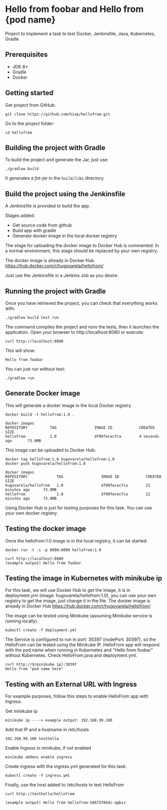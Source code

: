 # Hello from foobar and Hello from {pod name}

Project to implement a task to test Docker, Jenkinsfile, Java, Kubernetes, Gradle

## Prerequisites
* JDK 8+
* Gradle
* Docker

## Getting started
Get project from GitHub:

```
git clone https://github.com/hivp/hellofrom.git
```

Go to the project folder:

```
cd hellofrom
```

## Building the project with Gradle
To build the project and generate the Jar, just use:

```
./gradlew build
```

It generates a _fat-jar_ in the `build/libs` directory.

## Build the project using the Jenkinsfile

A Jenkinsfile is provided to build the app.

Stages added:
* Get source code from github
* Build app with gradle
* Generate docker image in the local docker registry

The stage for uploading the docker image to Docker Hub is commented. In a normal environment, this stage should be replaced by your own registry.

The docker image is already in Docker Hub https://hub.docker.com/r/hugovarela/hellofrom/

Just use the Jenkinsfile in a Jenkins Job as you desire.

## Running the project with Gradle
Once you have retrieved the project, you can check that everything works with:

```
./gradlew build test run
```

The command compiles the project and runs the tests, then it launches the application. Open your browser to http://localhost:8080 or execute:

```
curl http://localhost:8080
```

This will show:
```
Hello from foobar
```


You can just run without test:

```
./gradlew run
```

## Generate Docker image

This will generate a docker image in the local Docker registry

```
docker build -t hellofrom:1.0 .
```

```
docker images
REPOSITORY          TAG                 IMAGE ID            CREATED             SIZE
hellofrom           1.0                 df09fececfca        4 seconds ago       73.9MB
```

This image can be uploaded to Docker Hub:

```
docker tag hellofrom:1.0 hugovarela/hellofrom:1.0
docker push hugovarela/hellofrom:1.0
```

```
docker images
REPOSITORY             TAG                 IMAGE ID            CREATED             SIZE
hugovarela/hellofrom   1.0                 df09fececfca        22 minutes ago      73.9MB
hellofrom              1.0                 df09fececfca        22 minutes ago      73.9MB
```

Using Docker Hub is just for testing purposes for this task. You can use your own docker registry.

## Testing the docker image

Once the hellofrom:1.0 image is in the local registry, it can be started:

```
docker run -t -i -p 8080:8080 hellofrom:1.0
```

```
curl http://localhost:8080
(example output) Hello from foobar
```

## Testing the image in Kubernetes with minikube ip

For this task, we will use Docker Hub to get the image, it is in deployment.yml (image: hugovarela/hellofrom:1.0), you can use your own registry to get the image, just change it in the file. The docker image is already in Docker Hub https://hub.docker.com/r/hugovarela/hellofrom/

The image can be tested using Minikube (assuming Minikube service is running locally).

```
kubectl create -f deployment.yml
```

The Service is configured to run in port: 30397  (nodePort: 30397), so the HelloFrom can be tested using the Minikube IP.
HelloFrom app will respond with the pod name when running in Kubernetes and "Hello from foobar" without Kubernetes. Check HelloFrom.java and deployment.yml.

```
curl http://$(minikube ip):30397
Hello from "pod name here"
```

## Testing with an External URL with Ingress

For example purposes, follow this steps to enable HelloFrom app with Ingress:

Get minikube ip
```
minikube ip ----> example output: 192.168.99.100
```

Add that IP and a hostname in /etc/hosts

```
192.168.99.100 testhello
```

Enable Ingress in minikube, if not enabled
```
minikube addons enable ingress
```

Create ingress with the ingress.yml generated for this task:
```
kubectl create -f ingress.yml
```

Finally, use the host added to /etc/hosts to test HelloFrom
```
curl http://testhello/hellofrom

(example output) Hello from hellofrom-56675f664c-qqbzz
```
